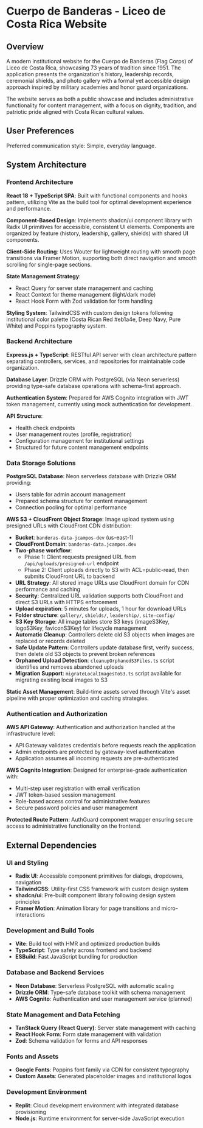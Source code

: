 # Cuerpo de Banderas - Liceo de Costa Rica Website

## Overview

A modern institutional website for the Cuerpo de Banderas (Flag Corps) of Liceo de Costa Rica, showcasing 73 years of tradition since 1951. The application presents the organization's history, leadership records, ceremonial shields, and photo gallery with a formal yet accessible design approach inspired by military academies and honor guard organizations.

The website serves as both a public showcase and includes administrative functionality for content management, with a focus on dignity, tradition, and patriotic pride aligned with Costa Rican cultural values.

## User Preferences

Preferred communication style: Simple, everyday language.

## System Architecture

### Frontend Architecture

**React 18 + TypeScript SPA**: Built with functional components and hooks pattern, utilizing Vite as the build tool for optimal development experience and performance.

**Component-Based Design**: Implements shadcn/ui component library with Radix UI primitives for accessible, consistent UI elements. Components are organized by feature (history, leadership, gallery, shields) with shared UI components.

**Client-Side Routing**: Uses Wouter for lightweight routing with smooth page transitions via Framer Motion, supporting both direct navigation and smooth scrolling for single-page sections.

**State Management Strategy**: 
- React Query for server state management and caching
- React Context for theme management (light/dark mode)
- React Hook Form with Zod validation for form handling

**Styling System**: TailwindCSS with custom design tokens following institutional color palette (Costa Rican Red #eb1a4e, Deep Navy, Pure White) and Poppins typography system.

### Backend Architecture

**Express.js + TypeScript**: RESTful API server with clean architecture pattern separating controllers, services, and repositories for maintainable code organization.

**Database Layer**: Drizzle ORM with PostgreSQL (via Neon serverless) providing type-safe database operations with schema-first approach.

**Authentication System**: Prepared for AWS Cognito integration with JWT token management, currently using mock authentication for development.

**API Structure**: 
- Health check endpoints
- User management routes (profile, registration)
- Configuration management for institutional settings
- Structured for future content management endpoints

### Data Storage Solutions

**PostgreSQL Database**: Neon serverless database with Drizzle ORM providing:
- Users table for admin account management
- Prepared schema structure for content management
- Connection pooling for optimal performance

**AWS S3 + CloudFront Object Storage**: Image upload system using presigned URLs with CloudFront CDN distribution:
- **Bucket**: `banderas-data-jcampos-dev` (us-east-1)
- **CloudFront Domain**: `banderas-data.jcampos.dev`
- **Two-phase workflow**:
  - Phase 1: Client requests presigned URL from `/api/uploads/presigned-url` endpoint
  - Phase 2: Client uploads directly to S3 with ACL=public-read, then submits CloudFront URL to backend
- **URL Strategy**: All stored image URLs use CloudFront domain for CDN performance and caching
- **Security**: Centralized URL validation supports both CloudFront and direct S3 URLs with HTTPS enforcement
- **Upload expiration**: 5 minutes for uploads, 1 hour for download URLs
- **Folder structure**: `gallery/`, `shields/`, `leadership/`, `site-config/`
- **S3 Key Storage**: All image tables store S3 keys (imageS3Key, logoS3Key, faviconS3Key) for lifecycle management
- **Automatic Cleanup**: Controllers delete old S3 objects when images are replaced or records deleted
- **Safe Update Pattern**: Controllers update database first, verify success, then delete old S3 objects to prevent broken references
- **Orphaned Upload Detection**: `cleanupOrphanedS3Files.ts` script identifies and removes abandoned uploads
- **Migration Support**: `migrateLocalImagesToS3.ts` script available for migrating existing local images to S3

**Static Asset Management**: Build-time assets served through Vite's asset pipeline with proper optimization and caching strategies.

### Authentication and Authorization

**AWS API Gateway**: Authentication and authorization handled at the infrastructure level:
- API Gateway validates credentials before requests reach the application
- Admin endpoints are protected by gateway-level authentication
- Application assumes all incoming requests are pre-authenticated

**AWS Cognito Integration**: Designed for enterprise-grade authentication with:
- Multi-step user registration with email verification
- JWT token-based session management
- Role-based access control for administrative features
- Secure password policies and user management

**Protected Route Pattern**: AuthGuard component wrapper ensuring secure access to administrative functionality on the frontend.

## External Dependencies

### UI and Styling
- **Radix UI**: Accessible component primitives for dialogs, dropdowns, navigation
- **TailwindCSS**: Utility-first CSS framework with custom design system
- **shadcn/ui**: Pre-built component library following design system principles
- **Framer Motion**: Animation library for page transitions and micro-interactions

### Development and Build Tools
- **Vite**: Build tool with HMR and optimized production builds
- **TypeScript**: Type safety across frontend and backend
- **ESBuild**: Fast JavaScript bundling for production

### Database and Backend Services
- **Neon Database**: Serverless PostgreSQL with automatic scaling
- **Drizzle ORM**: Type-safe database toolkit with schema management
- **AWS Cognito**: Authentication and user management service (planned)

### State Management and Data Fetching
- **TanStack Query (React Query)**: Server state management with caching
- **React Hook Form**: Form state management with validation
- **Zod**: Schema validation for forms and API responses

### Fonts and Assets
- **Google Fonts**: Poppins font family via CDN for consistent typography
- **Custom Assets**: Generated placeholder images and institutional logos

### Development Environment
- **Replit**: Cloud development environment with integrated database provisioning
- **Node.js**: Runtime environment for server-side JavaScript execution